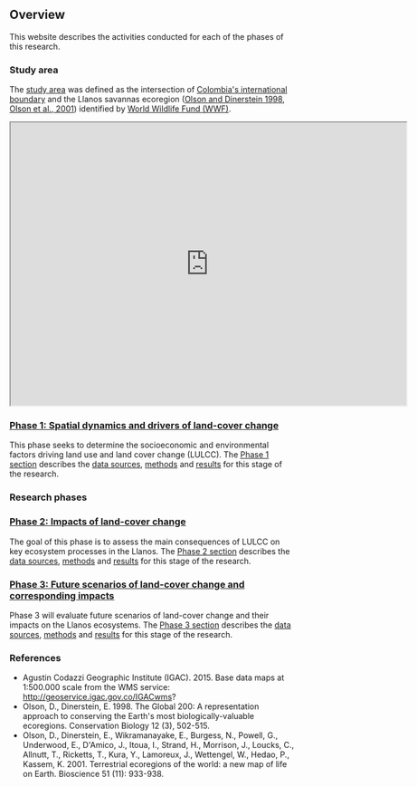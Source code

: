 ## **Overview**
This website describes the activities conducted for each of the phases of this research.

### <a id="study-area"></a>Study area
The <a href="www/map_llanos.html" target="_blank">study area</a> was defined as the intersection of [Colombia's international boundary](#IGAC_2015) and the Llanos savannas ecoregion ([Olson and Dinerstein 1998](#Olson_Dinerstein_1998), [Olson et al., 2001](#Olson_etal_2001)) identified by [World Wildlife Fund (WWF)](https://www.worldwildlife.org/publications/terrestrial-ecoregions-of-the-world).  

<iframe id="map_llanos_emb" width=700 height=500 src="http://amsantac.github.io/cuproject/www/map_llanos.html"></iframe>

### [Phase 1: Spatial dynamics and drivers of land-cover change](phase1.html)
This phase seeks to determine the socioeconomic and environmental factors driving land use and land cover change (LULCC). The [Phase 1 section](phase1.html) describes the [data sources](phase1.html#data-sources), [methods](phase1.html#methods) and [results](phase1.html#results) for this stage of the research.

### Research phases

### [Phase 2: Impacts of land-cover change](phase2.html)
The goal of this phase is to assess the main consequences of LULCC on key ecosystem processes in the Llanos. The [Phase 2 section](phase2.html) describes  the [data sources](phase2.html#data-sources), [methods](phase2.html#methods) and [results](phase2.html#results) for this stage of the research.

### [Phase 3: Future scenarios of land-cover change and corresponding impacts](phase3.html)
Phase 3 will evaluate future scenarios of land-cover change and their impacts on the Llanos ecosystems. The [Phase 3 section](phase3.html) describes  the [data sources](phase3.html#data-sources), [methods](phase3.html#methods) and [results](phase3.html#results) for this stage of the research.

### References 
* <a id="IGAC_2015"></a>Agustin Codazzi Geographic Institute (IGAC). 2015. Base data maps at 1:500.000 scale from the WMS service: http://geoservice.igac.gov.co/IGACwms?
* <a id="Olson_Dinerstein_1998"></a>Olson, D., Dinerstein, E. 1998. The Global 200: A representation approach to conserving the Earth's most biologically-valuable ecoregions. Conservation Biology 12 (3), 502-515.
* <a id="Olson_etal_2001"></a>Olson, D., Dinerstein, E., Wikramanayake, E., Burgess, N., Powell, G., Underwood, E., D'Amico, J., Itoua, I., Strand, H., Morrison, J., Loucks, C., Allnutt, T., Ricketts, T., Kura, Y., Lamoreux, J., Wettengel, W., Hedao, P., Kassem, K. 2001. Terrestrial ecoregions of the world: a new map of life on Earth. Bioscience 51 (11): 933-938. 

